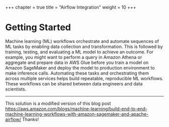 +++
chapter = true
title = "Airflow Integration"
weight = 10
+++

# Getting Started

Machine learning (ML) workflows orchestrate and automate sequences of ML tasks by enabling data collection and transformation. This is followed by training, testing, and evaluating a ML model to achieve an outcome. For example, you might want to perform a query in Amazon Athena or aggregate and prepare data in AWS Glue before you train a model on Amazon SageMaker and deploy the model to production environment to make inference calls. Automating these tasks and orchestrating them across multiple services helps build repeatable, reproducible ML workflows. These workflows can be shared between data engineers and data scientists.

---

 This solution is a modified version of this blog post https://aws.amazon.com/blogs/machine-learning/build-end-to-end-machine-learning-workflows-with-amazon-sagemaker-and-apache-airflow/
 Thanks!
